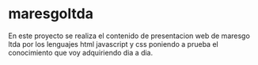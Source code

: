 # maresgoltda
En este proyecto se realiza el contenido de presentacion web de maresgo ltda por los lenguajes html javascript y css poniendo a prueba el conocimiento que voy adquiriendo dia a dia.
